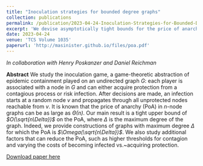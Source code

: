 ```yaml
---
title: "Inoculation strategies for bounded degree graphs"
collection: publications
permalink: /publication/2023-04-24-Inoculation-Strategies-for-Bounded-Degree-Graphs.md
excerpt: 'We devise asymptotically tight bounds for the price of anarchy for several graph families in a model of epidemic containment.'
date: 2023-04-24
venue: 'TCS Volume 1035'
paperurl: 'http://masinister.github.io/files/poa.pdf'
---
```

*In collaboration with Henry Poskanzer and Daniel Reichman*

**Abstract** We study the inoculation game, a game-theoretic abstraction of epidemic containment played on an undirected graph *G*: each player is associated with a node in *G* and can either acquire protection from a contagious process or risk infection. After decisions are made, an infection starts at a random node *v* and propagates through all unprotected nodes reachable from *v*. It is known that the price of anarchy (PoA) in *n*-node graphs can be as large as *$\Theta(n)$*. Our main result is a tight upper bound of *$O(\sqrt{n\Delta})$* on the PoA, where *$\Delta$* is the maximum degree of the graph. Indeed, we provide constructions of graphs with maximum degree *$\Delta$* for which the PoA is *$\Omega(\sqrt{n\Delta})$*. We also study additional factors that can reduce the PoA, such as higher thresholds for contagion and varying the costs of becoming infected vs.~acquiring protection.



[Download paper here](http://masinister.github.io/files/poa.pdf)
